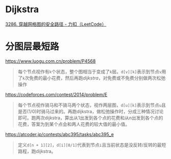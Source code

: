 # Dijkstra

[3286. 穿越网格图的安全路径 - 力扣（LeetCode）](https://leetcode.cn/problems/find-a-safe-walk-through-a-grid/description/)





# 分图层最短路

https://www.luogu.com.cn/problem/P4568

> 每个节点视作有`k`个状态，整个图相当于变成了`k`层。`d[v][k]`表示到节点`v`用了`k`次免费的最小花费，然后再跑$dijkstra$，对免费或不免费分别做两次松弛操作

https://codeforces.com/contest/2014/problem/E

>每个节点视作骑马和不骑马两个状态，视作两层图，`d[u][k]`表示到节点`u`且是否(1/0)时骑马过来的。再跑dijkstra，做松弛操作时，分成三种情况讨论即可。跑两次dijkstra，算出从1出发到各个点的花费和从n出发到各个点的花费，答案为到某个点会和两人花费的较大值的最小值。

https://atcoder.jp/contests/abc395/tasks/abc395_e

> 定义`d[n + 1][2]`，`d[i][0/1]`代表到节点`i`且当前状态是没反转/反转的最短路程，跑dijkstra。
